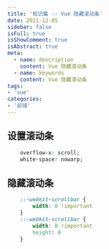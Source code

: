 ```yaml
---
title: '知识篇 -- Vue 隐藏滚动条'
date: 2021-12-05
sidebar: false
isFull: true
isShowComment: true
isAbstract: true
meta:
  - name: description
    content: Vue 隐藏滚动条
  - name: keywords
    content: Vue 隐藏滚动条
tags:
- 'vue'
categories:
- '前端'
---
```


<Boxx/>

## 设置滚动条

```css
	overflow-x: scroll;
	white-space: nowarp;

```

## 隐藏滚动条

```css
	::-webkit-scrollbar {
		width: 0 !important
	}
	::-webkit-scrollbar {
		width: 0 !important
		height: 0
	}

```

